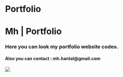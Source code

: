 # Portfolio

<h1>Mh | Portfolio </h1>

<h3>Here you can look my portfolio website codes.</h3>

<h4>Also you can contact : mh.hantal@gmail.com</h4>

<img src="./screen.gif"/>
